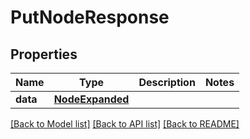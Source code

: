 # PutNodeResponse

## Properties
Name | Type | Description | Notes
------------ | ------------- | ------------- | -------------
**data** | [**NodeExpanded**](NodeExpanded.md) |  | 

[[Back to Model list]](../README.md#documentation-for-models) [[Back to API list]](../README.md#documentation-for-api-endpoints) [[Back to README]](../README.md)

